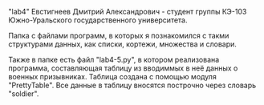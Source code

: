 "lab4" Евстигнеев Дмитрий Александрович - студент группы КЭ-103 Южно-Уральского государственного университета.

Папка с файлами программ, в которых я познакомился с такми структурами данных, как списки, кортежи, множества и словари.

Также в папке есть файл "lab4-5.py", в котором реализована программа, составляющая таблицу из вводиммых в неё данных о военных призывниках. 
Таблица создана с помощью модуля "PrettyTable". Все данные в таблицу вносятся построчно  через словарь "soldier".

